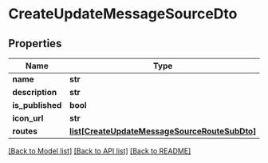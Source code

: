 # CreateUpdateMessageSourceDto


## Properties
Name | Type | Description | Notes
------------ | ------------- | ------------- | -------------
**name** | **str** |  | [optional] 
**description** | **str** |  | [optional] 
**is_published** | **bool** |  | [optional] 
**icon_url** | **str** |  | [optional] 
**routes** | [**list[CreateUpdateMessageSourceRouteSubDto]**](CreateUpdateMessageSourceRouteSubDto.md) |  | [optional] 

[[Back to Model list]](../README.md#documentation-for-models) [[Back to API list]](../README.md#documentation-for-api-endpoints) [[Back to README]](../README.md)


